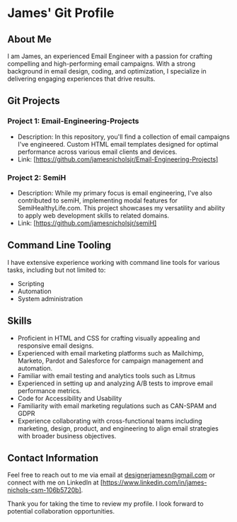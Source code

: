 # James' Git Profile

## About Me
I am James, an experienced Email Engineer with a passion for crafting compelling and high-performing email campaigns. With a strong background in email design, coding, and optimization, I specialize in delivering engaging experiences that drive results.

## Git Projects
### Project 1: Email-Engineering-Projects
- Description: In this repository, you'll find a collection of email campaigns I've engineered. Custom HTML email templates designed for optimal performance across various email clients and devices.
- Link: [https://github.com/jamesnicholsjr/Email-Engineering-Projects]

### Project 2: SemiH
- Description: While my primary focus is email engineering, I've also contributed to semiH, implementing modal features for SemiHealthyLife.com. This project showcases my versatility and ability to apply web development skills to related domains.
- Link: [https://github.com/jamesnicholsjr/semiH]

## Command Line Tooling
I have extensive experience working with command line tools for various tasks, including but not limited to:
- Scripting
- Automation
- System administration


## Skills
- Proficient in HTML and CSS for crafting visually appealing and responsive email designs.
- Experienced with email marketing platforms such as Mailchimp, Marketo, Pardot and Salesforce for campaign management and automation.
- Familiar with email testing and analytics tools such as Litmus
- Experienced in setting up and analyzing A/B tests to improve email performance metrics.
- Code for Accessibility and Usability
- Familiarity with email marketing regulations such as CAN-SPAM and GDPR
- Experience collaborating with cross-functional teams including marketing, design, product, and engineering to align email strategies with broader business objectives.

## Contact Information
Feel free to reach out to me via email at designerjamesn@gmail.com or connect with me on LinkedIn at [https://www.linkedin.com/in/james-nichols-csm-106b5720b].

Thank you for taking the time to review my profile. I look forward to potential collaboration opportunities.
